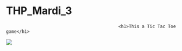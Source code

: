 # THP_Mardi_3
                                               <h1>This a Tic Tac Toe game</h1>
<img src="https://user-images.githubusercontent.com/40149119/42836366-2422061c-89fb-11e8-95f9-a6705a3de305.png"></img>
